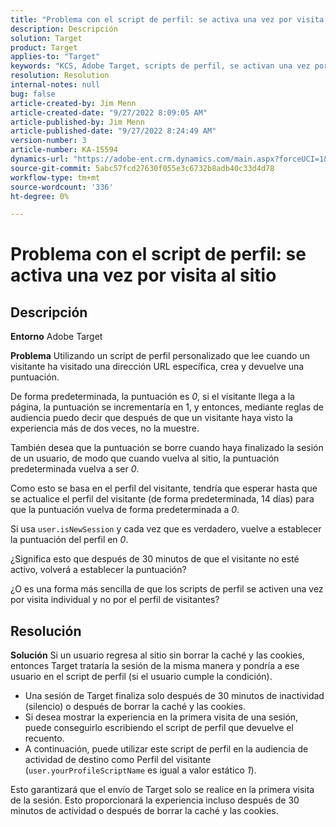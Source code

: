 ```yaml
---
title: "Problema con el script de perfil: se activa una vez por visita al sitio"
description: Descripción
solution: Target
product: Target
applies-to: "Target"
keywords: "KCS, Adobe Target, scripts de perfil, se activan una vez por visita al sitio, user.isNewSession, user.yourProfileScriptName"
resolution: Resolution
internal-notes: null
bug: false
article-created-by: Jim Menn
article-created-date: "9/27/2022 8:09:05 AM"
article-published-by: Jim Menn
article-published-date: "9/27/2022 8:24:49 AM"
version-number: 3
article-number: KA-15594
dynamics-url: "https://adobe-ent.crm.dynamics.com/main.aspx?forceUCI=1&pagetype=entityrecord&etn=knowledgearticle&id=3e64d9a6-3b3e-ed11-9db1-0022480866ad"
source-git-commit: 5abc57fcd27630f055e3c6732b8adb40c33d4d78
workflow-type: tm+mt
source-wordcount: '336'
ht-degree: 0%

---
```


# Problema con el script de perfil: se activa una vez por visita al sitio

## Descripción


<b>Entorno</b>
Adobe Target

<b>Problema</b>
Utilizando un script de perfil personalizado que lee cuando un visitante ha visitado una dirección URL específica, crea y devuelve una puntuación.

De forma predeterminada, la puntuación es *0*, si el visitante llega a la página, la puntuación se incrementaría en 1, y entonces, mediante reglas de audiencia puedo decir que después de que un visitante haya visto la experiencia más de dos veces, no la muestre.



También desea que la puntuación se borre cuando haya finalizado la sesión de un usuario, de modo que cuando vuelva al sitio, la puntuación predeterminada vuelva a ser *0*.

Como esto se basa en el perfil del visitante, tendría que esperar hasta que se actualice el perfil del visitante (de forma predeterminada, 14 días) para que la puntuación vuelva de forma predeterminada a *0*.

Si usa `user.isNewSession` y cada vez que es verdadero, vuelve a establecer la puntuación del perfil en *0*.



¿Significa esto que después de 30 minutos de que el visitante no esté activo, volverá a establecer la puntuación?

¿O es una forma más sencilla de que los scripts de perfil se activen una vez por visita individual y no por el perfil de visitantes?


## Resolución


<b>Solución</b>
Si un usuario regresa al sitio sin borrar la caché y las cookies, entonces Target trataría la sesión de la misma manera y pondría a ese usuario en el script de perfil (si el usuario cumple la condición).

- Una sesión de Target finaliza solo después de 30 minutos de inactividad (silencio) o después de borrar la caché y las cookies.
- Si desea mostrar la experiencia en la primera visita de una sesión, puede conseguirlo escribiendo el script de perfil que devuelve el recuento.
- A continuación, puede utilizar este script de perfil en la audiencia de actividad de destino como Perfil del visitante (`user.yourProfileScriptName` es igual a valor estático *1*).


Esto garantizará que el envío de Target solo se realice en la primera visita de la sesión. Esto proporcionará la experiencia incluso después de 30 minutos de actividad o después de borrar la caché y las cookies.
